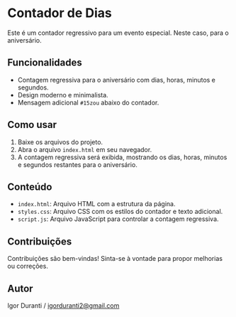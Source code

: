 # Contador de Dias

Este é um contador regressivo para um evento especial. Neste caso, para o aniversário.

## Funcionalidades

- Contagem regressiva para o aniversário com dias, horas, minutos e segundos.
- Design moderno e minimalista.
- Mensagem adicional `#15zou` abaixo do contador.

## Como usar

1. Baixe os arquivos do projeto.
2. Abra o arquivo `index.html` em seu navegador.
3. A contagem regressiva será exibida, mostrando os dias, horas, minutos e segundos restantes para o aniversário.

## Conteúdo

- `index.html`: Arquivo HTML com a estrutura da página.
- `styles.css`: Arquivo CSS com os estilos do contador e texto adicional.
- `script.js`: Arquivo JavaScript para controlar a contagem regressiva.

## Contribuições

Contribuições são bem-vindas! Sinta-se à vontade para propor melhorias ou correções.

## Autor

Igor Duranti / igorduranti2@gmail.com
